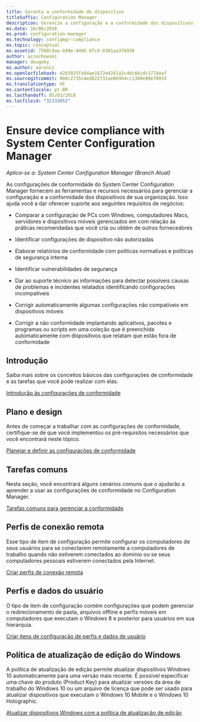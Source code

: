 ```yaml
---
title: Garanta a conformidade do dispositivo
titleSuffix: Configuration Manager
description: Gerencie a configuração e a conformidade dos dispositivos de sua organização usando o System Center Configuration Manager.
ms.date: 10/06/2016
ms.prod: configuration-manager
ms.technology: configmgr-compliance
ms.topic: conceptual
ms.assetid: 7568c9aa-b99e-4466-bfc8-0301aa376930
author: aczechowski
manager: dougeby
ms.author: aaroncz
ms.openlocfilehash: 42b3925fa94ae1672e4241a3cddc66cdc1774aaf
ms.sourcegitcommit: 0b0c2735c4ed822731ae069b4cc1380e89e78933
ms.translationtype: HT
ms.contentlocale: pt-BR
ms.lasthandoff: 05/03/2018
ms.locfileid: "32333052"
---
```

# <a name="ensure-device-compliance-with-system-center-configuration-manager"></a>Ensure device compliance with System Center Configuration Manager

*Aplica-se a: System Center Configuration Manager (Branch Atual)*

As configurações de conformidade do System Center Configuration Manager fornecem as ferramentas e recursos necessários para gerenciar a configuração e a conformidade dos dispositivos de sua organização. Isso ajuda você a dar oferecer suporte aos seguintes requisitos de negócios:  

-   Comparar a configuração de PCs com Windows, computadores Macs, servidores e dispositivos móveis gerenciados em com relação às práticas recomendadas que você cria ou obtém de outros fornecedores  

-   Identificar configurações de dispositivo não autorizadas  

-   Elaborar relatórios de conformidade com políticas normativas e políticas de segurança interna  

-   Identificar vulnerabilidades de segurança  

-   Dar ao suporte técnico as informações para detectar possíveis causas de problemas e incidentes relatados identificando configurações incompatíveis  

-   Corrigir automaticamente algumas configurações não compatíveis em dispositivos móveis  

-   Corrigir a não conformidade implantando aplicativos, pacotes e programas ou scripts em uma coleção que é preenchida automaticamente com dispositivos que relatam que estão fora de conformidade  


## <a name="get-started"></a>Introdução  
 Saiba mais sobre os conceitos básicos das configurações de conformidade e as tarefas que você pode realizar com elas.  

 [Introdução às configurações de conformidade](../../compliance/get-started/get-started-with-compliance-settings.md)  

## <a name="plan-and-design"></a>Plano e design  
 Antes de começar a trabalhar com as configurações de conformidade, certifique-se de que você implementou os pré-requisitos necessários que você encontrará neste tópico.  

 [Planejar e definir as configurações de conformidade](../../compliance/plan-design/plan-for-and-configure-compliance-settings.md)  

## <a name="common-tasks"></a>Tarefas comuns  
 Nesta seção, você encontrará alguns cenários comuns que o ajudarão a aprender a usar as configurações de conformidade no Configuration Manager.  

 [Tarefas comuns para gerenciar a conformidade](../../compliance/plan-design/common-tasks-for-managing-compliance.md)  

## <a name="remote-connection-profiles"></a>Perfis de conexão remota  
 Esse tipo de item de configuração permite configurar os computadores de seus usuários para se conectarem remotamente a computadores de trabalho quando não estiverem conectados ao domínio ou se seus computadores pessoais estiverem conectados pela Internet.  

 [Criar perfis de conexão remota](/sccm/compliance/deploy-use/create-remote-connection-profiles)  

## <a name="user-data-and-profiles"></a>Perfis e dados do usuário  
 O tipo de item de configuração contém configurações que podem gerenciar o redirecionamento de pasta, arquivos offline e perfis móveis em computadores que executam o Windows 8 e posterior para usuários em sua hierarquia.  

 [Criar itens de configuração de perfis e dados de usuário](/sccm/compliance/deploy-use/create-user-data-and-profiles-configuration-items)  

## <a name="windows-edition-upgrade-policy"></a>Política de atualização de edição do Windows  
 A política de atualização de edição permite atualizar dispositivos Windows 10 automaticamente para uma versão mais recente. É possível especificar uma chave do produto (Product Key) para atualizar versões da área de trabalho do Windows 10 ou um arquivo de licença que pode ser usado para atualizar dispositivos que executam o Windows 10 Mobile e o Windows 10 Holographic.  

 [Atualizar dispositivos Windows com a política de atualização de edição](/sccm/compliance/deploy-use/upgrade-windows-version)  
